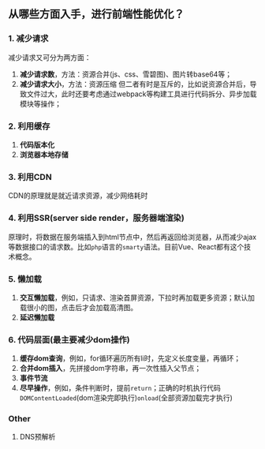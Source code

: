 ## 从哪些方面入手，进行前端性能优化？
### 1. 减少请求
减少请求又可分为两方面：
1. **减少请求数**，方法：资源合并(js、css、雪碧图)、图片转base64等；
2. **减少请求大小**，方法：资源压缩
但二者有时是互斥的，比如说资源合并后，导致文件过大，此时还要考虑通过webpack等构建工具进行代码拆分、异步加载模块等操作；

### 2. 利用缓存
1. **代码版本化**
2. **浏览器本地存储**

### 3. 利用CDN
CDN的原理就是就近请求资源，减少网络耗时

### 4. 利用SSR(server side render，服务器端渲染)
原理时，将数据在服务端插入到html节点中，然后再返回给浏览器，从而减少ajax等数据接口的请求数。比如`php`语言的`smarty`语法。目前Vue、React都有这个技术概念。

### 5. 懒加载
1. **交互懒加载**，例如，只请求、渲染首屏资源，下拉时再加载更多资源；默认加载很小的图，点击后才会加载高清图。
2. **延迟懒加载**

### 6. 代码层面(最主要减少dom操作)
1. **缓存dom查询**，例如，for循环遍历所有li时，先定义长度变量，再循环；
2. **合并dom插入**，先拼接dom字符串，再一次性插入父节点；
3. **事件节流**
4. **尽早操作**，例如，条件判断时，提前`return`；正确的时机执行代码`DOMContentLoaded`(dom渲染完即执行)`onload`(全部资源加载完才执行)

### Other
1. DNS预解析
    <link rel="dns-prefetch" href="//static.360buyimg.com ">